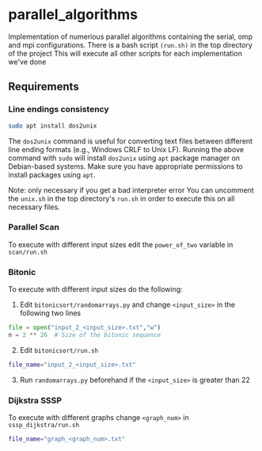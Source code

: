 # parallel_algorithms
Implementation of numerious parallel algorithms containing the serial, omp and mpi configurations.
There is a bash script `(run.sh)` in the top directory of the project
This will execute all other scripts for each implementation we've done

## Requirements
### Line endings consistency
```bash
sudo apt install dos2unix
```
The `dos2unix` command is useful for converting text files between different line ending formats (e.g., Windows CRLF to Unix LF). Running the above command with `sudo` will install `dos2unix` using `apt` package manager on Debian-based systems. Make sure you have appropriate permissions to install packages using `apt`.

Note: only necessary if you get a bad interpreter error
You can uncomment the `unix.sh` in the top directory's `run.sh` in order to execute this on all necessary files.

### Parallel Scan
To execute with different input sizes edit the `power_of_two` variable in `scan/run.sh`
### Bitonic
To execute with different input sizes do the following:
1. Edit `bitonicsort/randomarrays.py` and change `<input_size>` in the following two lines
```py
file = open("input_2_<input_size>.txt","w")
n = 2 ** 26  # Size of the bitonic sequence
```
2. Edit `bitonicsort/run.sh` 
```bash
file_name="input_2_<input_size>.txt"
```
3. Run `randomarrays.py` beforehand if the `<input_size>` is greater than 22
### Dijkstra SSSP
To execute with different graphs change `<graph_num>` in ``sssp_dijkstra/run.sh``
```bash
file_name="graph_<graph_num>.txt"
```

